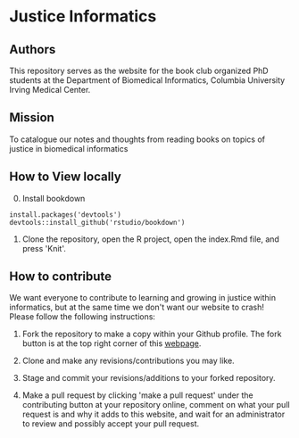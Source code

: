 # Justice Informatics

## Authors

This repository serves as the website for the book club organized PhD students at the Department of Biomedical Informatics, Columbia University Irving Medical Center. 

## Mission

To catalogue our notes and thoughts from reading books on topics of justice in biomedical informatics

## How to View locally

0) Install bookdown

```
install.packages('devtools')
devtools::install_github('rstudio/bookdown')
```

1) Clone the repository, open the R project, open the index.Rmd file, and press 'Knit'.

## How to contribute

We want everyone to contribute to learning and growing in justice within informatics, but at the same time we don't want our website to crash! Please follow the following instructions:

1) Fork the repository to make a copy within your Github profile. The fork button is at the top right corner of this [webpage](https://github.com/adriennepichon/DBMI_JusticeInformatics).

2) Clone and make any revisions/contributions you may like.

3) Stage and commit your revisions/additions to your forked repository.

4) Make a pull request by clicking 'make a pull request' under the contributing button at your repository online, comment on what your pull request is and why it adds to this website, and wait for an administrator to review and possibly accept your pull request.
